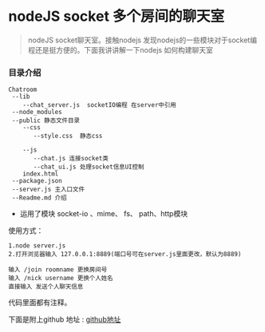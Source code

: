 # nodeJS socket 多个房间的聊天室

>  nodeJS socket聊天室。接触nodejs 发现nodejs的一些模块对于socket编程还是挺方便的。下面我讲讲解一下nodejs 如何构建聊天室



### 目录介绍

```
Chatroom 
 --lib
    --chat_server.js  socketIO编程 在server中引用
 --node_modules
 --public 静态文件目录
    --css
       --style.css  静态css
          
    --js
       --chat.js 连接socket类
       --chat_ui.js 处理socket信息UI控制
    index.html
 --package.json
 --server.js 主入口文件
 --Readme.md 介绍
```


- 运用了模块 socket-io 、mime、 fs、 path、http模块


使用方式：
```$node
1.node server.js 
2.打开浏览器输入 127.0.0.1:8889(端口号可在server.js里面更改，默认为8889)
```

```$node
输入 /join roomname 更换房间号
输入 /nick username 更换个人姓名
直接输入 发送个人聊天信息
```


代码里面都有注释。


下面是附上github 地址 :
[github地址](http://www.github.com/)

